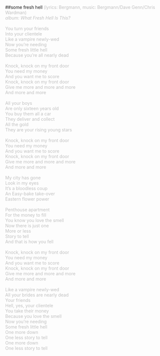 ##some fresh hell
<span style="color: #c0c0c0">(lyrics: Bergmann, music: Bergmann/Dave Genn/Chris Wardman)<br />
<i>album: What Fresh Hell Is This?</i><br />
<br />
You turn your friends<br />
Into your clientele<br />
Like a vampire newly-wed<br />
Now you&rsquo;re needing<br />
Some fresh little hell<br />
Because you&rsquo;re all nearly dead<br />
<br />
Knock, knock on my front door<br />
You need my money<br />
And you want me to score<br />
Knock, knock on my front door<br />
Give me more and more and more<br />
And more and more<br />
<br />
All your boys <br />
Are only sixteen years old<br />
You buy them all a car<br />
They deliver and collect<br />
All the gold<br />
They are your rising young stars<br />
<br />
Knock, knock on my front door<br />
You need my money<br />
And you want me to score<br />
Knock, knock on my front door<br />
Give me more and more and more<br />
And more and more<br />
<br />
My city has gone <br />
Look in my eyes<br />
It&rsquo;s a bloodless coup<br />
An Easy-bake take-over<br />
Eastern flower power<br />
<br />
Penthouse apartment<br />
For the money to fill<br />
You know you love the smell<br />
Now there is just one <br />
More or less<br />
Story to tell<br />
And that is how you fell<br />
<br />
Knock, knock on my front door<br />
You need my money<br />
And you want me to score<br />
Knock, knock on my front door<br />
Give me more and more and more<br />
And more and more<br />
<br />
Like a vampire newly-wed<br />
All your brides are nearly dead<br />
Your friends <br />
Hell, yes, your clientele<br />
You take their money<br />
Because you love the smell<br />
Now you&rsquo;re needing <br />
Some fresh little hell<br />
One more down<br />
One less story to tell<br />
One more down<br />
One less story to tell<br />
</span>
<br />
